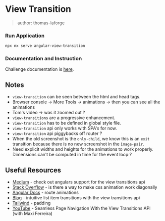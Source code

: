 # View Transition

> author: thomas-laforge

### Run Application

```bash
npx nx serve angular-view-transition
```

### Documentation and Instruction

Challenge documentation is [here](https://angular-challenges.vercel.app/challenges/angular/44-view-transition/).

## Notes

- `view-transition` can be seen between the html and head tags.
- Browser console -> More Tools -> animations -> then you can see all the animations
- Tom's video -> was it zoomed out ?
- `view-transitions` are a progressive enhancement.
- `view-transition` has to be defined in global style file.
- `view-transition` api only works with SPA's for now.
- `view-transition` api piggybacks off router ?
- When the old screenshot is the `only-child`, we know this is an `exit` transition because there is no new screenshot in the `image-pair`.
- Need explicit widths and heights for the animations to work properly. Dimensions can't be computed in time for the event loop ?

## Useful Resources

- [Medium](https://blog.angular.io/check-out-angulars-support-for-the-view-transitions-api-3937376cfc19) - check out angulars support for the view transitions api
- [Stack Overflow](https://stackoverflow.com/questions/16546350/is-there-a-way-to-make-css-animation-work-diagonally) - is there a way to make css animation work diagonally
- [Angular Docs](https://angular.io/guide/route-animations) - route animations
- [Blog](https://chriscoyier.net/2023/01/16/intuitive-list-item-transitions-with-the-view-transitions-api/) - intuitive list item transitions with the view transitions api
- [Tailwind](https://tailwindcss.com/docs/padding) - padding
- [YouTube](https://www.youtube.com/watch?v=5K5wNqCUrL8) - Seamless Page Navigation With the View Transitions API (with Maxi Ferreira)
